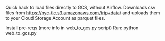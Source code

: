 Quick hack to load files directly to GCS, without Airflow. Downloads csv files from https://nyc-tlc.s3.amazonaws.com/trip+data/ and uploads them to your Cloud Storage Account as parquet files.

Install pre-reqs (more info in web_to_gcs.py script)
Run: python web_to_gcs.py
